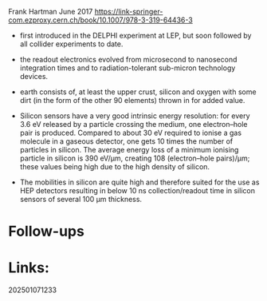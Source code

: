 Frank Hartman June 2017
https://link-springer-com.ezproxy.cern.ch/book/10.1007/978-3-319-64436-3

- first introduced in the DELPHI experiment at LEP, but soon followed by all collider experiments to date.

- the readout electronics evolved from microsecond to nanosecond integration times and to radiation-tolerant sub-micron technology devices.

- earth consists of, at least the upper crust, silicon and oxygen with some dirt (in the form of the other 90 elements) thrown in for added value.

- Silicon sensors have a very good intrinsic energy resolution: for every 3.6 eV released by a particle crossing the medium, one electron–hole pair is produced. Compared to about 30 eV required to ionise a gas molecule in a gaseous detector, one gets 10 times the number of particles in silicon. The average energy loss of a minimum ionising particle in silicon is 390 eV/μm, creating 108 (electron–hole pairs)/μm; these values being high due to the high density of silicon.


- The mobilities in silicon are quite high and therefore suited for the use as HEP detectors resulting in below 10 ns collection/readout time in silicon sensors of several 100 μm thickness.

# Follow-ups


# Links: 



202501071233
